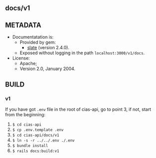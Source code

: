 ## docs/v1

## METADATA

* Documentatation is:
  * Provided by gem:
      * [slate](https://github.com/slatedocs/slate) (version 2.4.0).
  * Exposed without logging in the path `localhost:3000/v1/docs`.
* License:
  * Apache;
  * Version 2.0, January 2004.

## BUILD

### v1
If you have got `.env` file in the root of cias-api, go to point 3, if not, start from the beginning:
1. `$ cd cias-api`
1. `$ cp .env.template .env`
1. `$ cd cias-api/docs/v1`
1. `$ ln -s -r ../../.env ./.env`
1. `$ bundle install`
1. `$ rails docs:build:v1`
